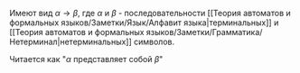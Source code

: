 Имеют вид $\alpha \rightarrow \beta$, где $\alpha$ и $\beta$ - последовательности [[Теория автоматов и формальных языков/Заметки/Язык/Алфавит языка|терминальных]] и [[Теория автоматов и формальных языков/Заметки/Грамматика/Нетерминал|нетерминальных]] символов. 

Читается как "$\alpha$ представляет собой $\beta$"